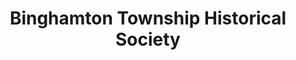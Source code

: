 ---
layout: repo
title: "Binghamton Township Historical Society"
id: 18774
permalink: repos/18774/
---